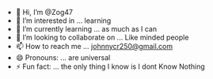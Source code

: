 - 👋 Hi, I’m @Zog47
- 👀 I’m interested in ... learning
- 🌱 I’m currently learning ... as much as I can
- 💞️ I’m looking to collaborate on ... Like minded people
- 📫 How to reach me ... johnnycr250@gmail.com
- 😄 Pronouns: ... are universal
- ⚡ Fun fact: ... the only thing I know is I dont Know Nothing          

<!---
Zog47/Zog47 is a ✨ special ✨ repository because its `README.md` (this file) appears on your GitHub profile.
You can click the Preview link to take a look at your changes.
--->
